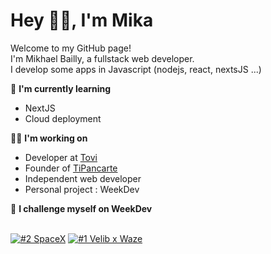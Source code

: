 <h1 align="left">Hey 👋🏽, I'm Mika</h1>

<p align="left">
Welcome to my GitHub page! <br>I'm Mikhael Bailly, a fullstack web developer.
<br>I develop some apps in Javascript (nodejs, react, nextsJS ...)
</p>

🔭 **I'm currently learning**
- NextJS
- Cloud deployment

👨‍💻 **I'm working on**
- Developer at [Tovi](https://github.com/Tovi-HQ)
- Founder of [TiPancarte](https://tipancarte.fr)
- Independent web developer
- Personal project : WeekDev

:muscle: **I challenge myself on WeekDev** <br><br>

[![#2 SpaceX](https://github-readme-stats.vercel.app/api/pin/?username=Mikheull&repo=wd-spacex)](https://github.com/Mikheull/wd-spacex)
[![#1 Velib x Waze](https://github-readme-stats.vercel.app/api/pin/?username=Mikheull&repo=wd-velib)](https://github.com/Mikheull/wd-velib)
